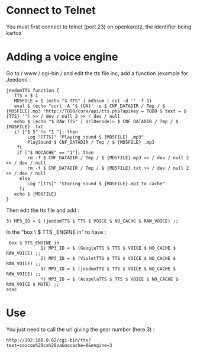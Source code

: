 Connect to Telnet 
======================

You must first connect to telnet (port 23) on openkarotz,
the identifier being kartoz

Adding a voice engine 
=========================

Go to / www / cgi-bin / and edit the tts file.inc, add a
function (example for Jeedom) :

    jeedomTTS function {
       TTS = $ 1
       MD5FILE = $ (echo "$ TTS" | md5sum | cut -d '' -f 1)
       eval $ (echo "curl -A '$ {UA}' -o $ CNF_DATADIR / Tmp / $ {MD5FILE}.mp3 'http://TODO/core/api/tts.php?apikey = TODO & text = $ {TTS} '") >> / dev / null 2 >> / dev / null
       echo $ (echo "$ RAW_TTS" | UrlDecode)> $ CNF_DATADIR / Tmp / $ {MD5FILE} .txt
       if ["$ 5" != "1 "]; then
            Log "[TTS]" "Playing sound $ {MD5FILE} .mp3"
            PlaySound $ CNF_DATADIR / Tmp / $ {MD5FILE} .mp3
        fi
        if ["$ NOCACHE" == "1"]; then
            rm -f $ CNF_DATADIR / Tmp / $ {MD5FILE}.mp3 >> / dev / null 2 >> / dev / null
            rm -f $ CNF_DATADIR / Tmp / $ {MD5FILE}.txt >> / dev / null 2 >> / dev / null
         else
            Log "[TTS]" "Storing sound $ {MD5FILE}.mp3 to cache"
         fi
       echo $ {MD5FILE}
    }

Then edit the tts file and add :

    3) MP3_ID = $ (jeedomTTS $ TTS $ VOICE $ NO_CACHE $ RAW_VOICE) ;;

In the "box \ $ TTS \_ENGINE in" to have :

     box $ TTS_ENGINE in
                 1) MP3_ID = $ (GoogleTTS $ TTS $ VOICE $ NO_CACHE $ RAW_VOICE) ;;
                 2) MP3_ID = $ (VioletTTS $ TTS $ VOICE $ NO_CACHE $ RAW_VOICE) ;;
                 3) MP3_ID = $ (jeedomTTS $ TTS $ VOICE $ NO_CACHE $ RAW_VOICE) ;;
                 *) MP3_ID = $ (AcapelaTTS $ TTS $ VOICE $ NO_CACHE $ RAW_VOICE $ MUTE) ;;
    esac

Use 
===========

You just need to call the url giving the gear number (here 3) :

    http://192.168.0.62/cgi-bin/tts?text=coucou%20ca%20va&nocache=0&engine=3
